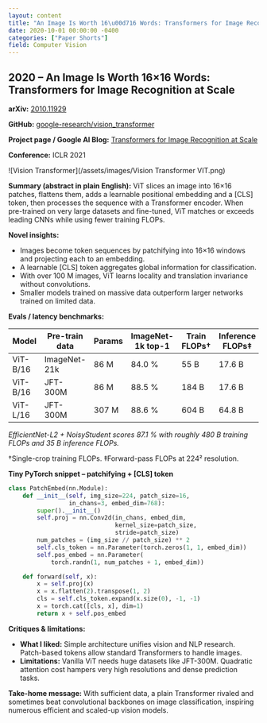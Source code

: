 ```yaml
---
layout: content
title: "An Image Is Worth 16\u00d716 Words: Transformers for Image Recognition at Scale"
date: 2020-10-01 00:00:00 -0400
categories: ["Paper Shorts"]
field: Computer Vision
---
```


## 2020 – An Image Is Worth 16×16 Words: Transformers for Image Recognition at Scale

**arXiv:** [2010.11929](https://arxiv.org/abs/2010.11929)

**GitHub:** [google-research/vision_transformer](https://github.com/google-research/vision_transformer)

**Project page / Google AI Blog:** [Transformers for Image Recognition at Scale](https://research.google/blog/transformers-for-image-recognition-at-scale/)

**Conference:** ICLR 2021

![Vision Transformer](/assets/images/Vision Transformer VIT.png)

**Summary (abstract in plain English):** ViT slices an image into 16×16 patches, flattens them, adds a learnable positional embedding and a [CLS] token, then processes the sequence with a Transformer encoder. When pre-trained on very large datasets and fine-tuned, ViT matches or exceeds leading CNNs while using fewer training FLOPs.

**Novel insights:**
- Images become token sequences by patchifying into 16×16 windows and projecting each to an embedding.
- A learnable [CLS] token aggregates global information for classification.
- With over 100 M images, ViT learns locality and translation invariance without convolutions.
- Smaller models trained on massive data outperform larger networks trained on limited data.

**Evals / latency benchmarks:**

| Model | Pre-train data | Params | ImageNet-1k top-1 | Train FLOPs† | Inference FLOPs‡ |
| ----- | -------------- | ------ | ---------------- | ----------- | ---------------- |
| ViT-B/16 | ImageNet-21k | 86 M | 84.0 % | 55 B | 17.6 B |
| ViT-B/16 | JFT-300M | 86 M | 88.5 % | 184 B | 17.6 B |
| ViT-L/16 | JFT-300M | 307 M | 88.6 % | 604 B | 64.8 B |

*EfficientNet-L2 + NoisyStudent scores 87.1 % with roughly 480 B training FLOPs and 35 B inference FLOPs.*

†Single-crop training FLOPs. ‡Forward-pass FLOPs at 224² resolution.

**Tiny PyTorch snippet – patchifying + [CLS] token**

```python
class PatchEmbed(nn.Module):
    def __init__(self, img_size=224, patch_size=16,
                 in_chans=3, embed_dim=768):
        super().__init__()
        self.proj = nn.Conv2d(in_chans, embed_dim,
                              kernel_size=patch_size,
                              stride=patch_size)
        num_patches = (img_size // patch_size) ** 2
        self.cls_token = nn.Parameter(torch.zeros(1, 1, embed_dim))
        self.pos_embed = nn.Parameter(
            torch.randn(1, num_patches + 1, embed_dim))

    def forward(self, x):
        x = self.proj(x)
        x = x.flatten(2).transpose(1, 2)
        cls = self.cls_token.expand(x.size(0), -1, -1)
        x = torch.cat([cls, x], dim=1)
        return x + self.pos_embed
```

**Critiques & limitations:**
- **What I liked:** Simple architecture unifies vision and NLP research. Patch-based tokens allow standard Transformers to handle images.
- **Limitations:** Vanilla ViT needs huge datasets like JFT-300M. Quadratic attention cost hampers very high resolutions and dense prediction tasks.

**Take-home message:** With sufficient data, a plain Transformer rivaled and sometimes beat convolutional backbones on image classification, inspiring numerous efficient and scaled-up vision models.
